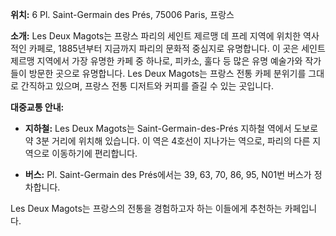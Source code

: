 **위치:** 6 Pl. Saint-Germain des Prés, 75006 Paris, 프랑스

**소개:**
Les Deux Magots는 프랑스 파리의 세인트 제르맹 데 프레 지역에 위치한 역사적인 카페로, 1885년부터 지금까지 파리의 문화적 중심지로 유명합니다. 이 곳은 세인트 제르맹 지역에서 가장 유명한 카페 중 하나로, 피카소, 훌다 등 많은 유명 예술가와 작가들이 방문한 곳으로 유명합니다. Les Deux Magots는 프랑스 전통 카페 분위기를 그대로 간직하고 있으며, 프랑스 전통 디저트와 커피를 즐길 수 있는 곳입니다.

**대중교통 안내:**

- **지하철:** Les Deux Magots는 Saint-Germain-des-Prés 지하철 역에서 도보로 약 3분 거리에 위치해 있습니다. 이 역은 4호선이 지나가는 역으로, 파리의 다른 지역으로 이동하기에 편리합니다.

- **버스:** Pl. Saint-Germain des Prés에서는 39, 63, 70, 86, 95, N01번 버스가 정차합니다.

Les Deux Magots는 프랑스의 전통을 경험하고자 하는 이들에게 추천하는 카페입니다.
